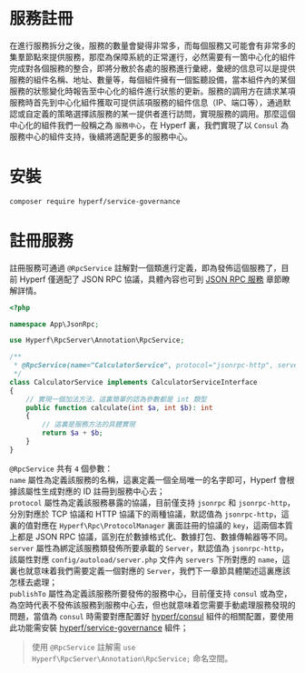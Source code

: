 # 服務註冊

在進行服務拆分之後，服務的數量會變得非常多，而每個服務又可能會有非常多的集羣節點來提供服務，那麼為保障系統的正常運行，必然需要有一箇中心化的組件完成對各個服務的整合，即將分散於各處的服務進行彙總，彙總的信息可以是提供服務的組件名稱、地址、數量等，每個組件擁有一個監聽設備，當本組件內的某個服務的狀態變化時報告至中心化的組件進行狀態的更新。服務的調用方在請求某項服務時首先到中心化組件獲取可提供該項服務的組件信息（IP、端口等），通過默認或自定義的策略選擇該服務的某一提供者進行訪問，實現服務的調用。那麼這個中心化的組件我們一般稱之為 `服務中心`，在 Hyperf 裏，我們實現了以 `Consul` 為服務中心的組件支持，後續將適配更多的服務中心。

# 安裝

```bash
composer require hyperf/service-governance
```

# 註冊服務

註冊服務可通過 `@RpcService` 註解對一個類進行定義，即為發佈這個服務了，目前 Hyperf 僅適配了 JSON RPC 協議，具體內容也可到 [JSON RPC 服務](zh-hk/json-rpc.md) 章節瞭解詳情。

```php
<?php

namespace App\JsonRpc;

use Hyperf\RpcServer\Annotation\RpcService;

/**
 * @RpcService(name="CalculatorService", protocol="jsonrpc-http", server="jsonrpc-http")
 */
class CalculatorService implements CalculatorServiceInterface
{
    // 實現一個加法方法，這裏簡單的認為參數都是 int 類型
    public function calculate(int $a, int $b): int
    {
        // 這裏是服務方法的具體實現
        return $a + $b;
    }
}
```

`@RpcService` 共有 `4` 個參數：   
`name` 屬性為定義該服務的名稱，這裏定義一個全局唯一的名字即可，Hyperf 會根據該屬性生成對應的 ID 註冊到服務中心去；   
`protocol` 屬性為定義該服務暴露的協議，目前僅支持 `jsonrpc` 和 `jsonrpc-http`，分別對應於 TCP 協議和 HTTP 協議下的兩種協議，默認值為 `jsonrpc-http`，這裏的值對應在 `Hyperf\Rpc\ProtocolManager` 裏面註冊的協議的 `key`，這兩個本質上都是 JSON RPC 協議，區別在於數據格式化、數據打包、數據傳輸器等不同。   
`server` 屬性為綁定該服務類發佈所要承載的 `Server`，默認值為 `jsonrpc-http`，該屬性對應 `config/autoload/server.php` 文件內 `servers` 下所對應的 `name`，這裏也就意味着我們需要定義一個對應的 `Server`，我們下一章節具體闡述這裏應該怎樣去處理；   
`publishTo` 屬性為定義該服務所要發佈的服務中心，目前僅支持 `consul` 或為空，為空時代表不發佈該服務到服務中心去，但也就意味着您需要手動處理服務發現的問題，當值為 `consul` 時需要對應配置好 [hyperf/consul](zh-hk/consul.md) 組件的相關配置，要使用此功能需安裝 [hyperf/service-governance](https://github.com/hyperf/service-governance) 組件；

> 使用 `@RpcService` 註解需 `use Hyperf\RpcServer\Annotation\RpcService;` 命名空間。
